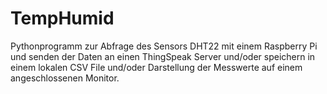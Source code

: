 # TempHumid
Pythonprogramm zur Abfrage des Sensors DHT22 mit einem Raspberry Pi und senden der Daten an einen ThingSpeak Server und/oder speichern in einem lokalen CSV File und/oder Darstellung der Messwerte auf einem angeschlossenen Monitor.

